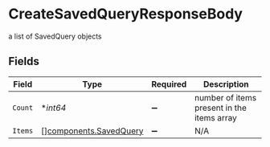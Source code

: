 # CreateSavedQueryResponseBody

a list of SavedQuery objects


## Fields

| Field                                                            | Type                                                             | Required                                                         | Description                                                      |
| ---------------------------------------------------------------- | ---------------------------------------------------------------- | ---------------------------------------------------------------- | ---------------------------------------------------------------- |
| `Count`                                                          | **int64*                                                         | :heavy_minus_sign:                                               | number of items present in the items array                       |
| `Items`                                                          | [][components.SavedQuery](../../models/components/savedquery.md) | :heavy_minus_sign:                                               | N/A                                                              |